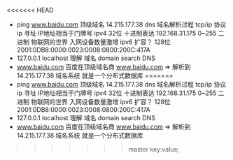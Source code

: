<<<<<<< HEAD
- ping www.baidu.com 顶级域名
    14.215.177.38 dns 域名解析过程
    tcp/ip 协议
    ip 寻址 IP地址相当于门牌号
    ipv4    32位    十进制表达 192.168.31.175 0~255
        二进制
        物联网的世界 入网设备数量激增
    ipv6 扩容？
    128位 2001:0DB8:0000:0023:0008:0800:200C:417A
- 127.0.0.1 localhost 理解
    域名 domain search DNS
- www.baidu.com 百度在顶级域名商 www.baidu.com => 解析到  14.215.177.38
    域名系统 就是一个分布式数据库
=======
- ping www.baidu.com 顶级域名
    14.215.177.38 dns 域名解析过程
    tcp/ip 协议
    ip 寻址 IP地址相当于门牌号
    ipv4    32位    十进制表达 192.168.31.175 0~255
        二进制
        物联网的世界 入网设备数量激增
    ipv6 扩容？
    128位 2001:0DB8:0000:0023:0008:0800:200C:417A
- 127.0.0.1 localhost 理解
    域名 domain search DNS
- www.baidu.com 百度在顶级域名商 www.baidu.com => 解析到  14.215.177.38
    域名系统 就是一个分布式数据库
>>>>>>> master
    key:value;